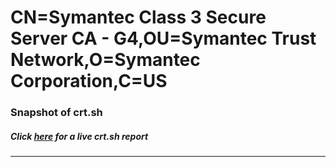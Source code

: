 # CN=Symantec Class 3 Secure Server CA - G4,OU=Symantec Trust Network,O=Symantec Corporation,C=US
### Snapshot of crt.sh
##### Click [here](https://crt.sh/?q=Serial_7B3740782C4A1FB045B3BBE7DDBC986B) for a live crt.sh report

---
